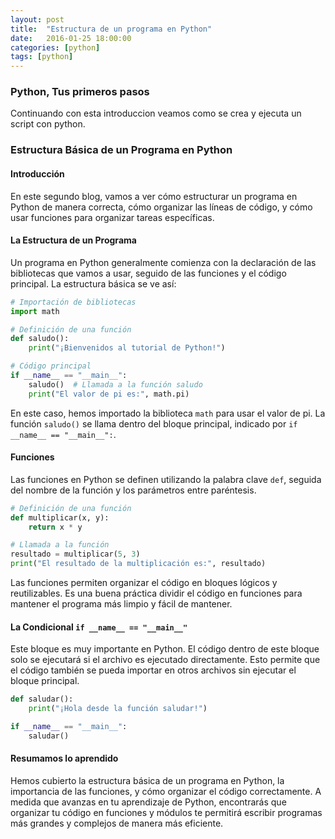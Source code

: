 ```yaml
---
layout: post
title:  "Estructura de un programa en Python"
date:   2016-01-25 18:00:00
categories: [python]
tags: [python]
---
```


### Python, Tus primeros pasos

Continuando con esta introduccion veamos como se crea y ejecuta un script con python.


### Estructura Básica de un Programa en Python

#### Introducción

En este segundo blog, vamos a ver cómo estructurar un programa en Python de manera correcta, cómo organizar las líneas de código, y cómo usar funciones para organizar tareas específicas.

#### La Estructura de un Programa

Un programa en Python generalmente comienza con la declaración de las bibliotecas que vamos a usar, seguido de las funciones y el código principal. La estructura básica se ve así:

```python
# Importación de bibliotecas
import math

# Definición de una función
def saludo():
    print("¡Bienvenidos al tutorial de Python!")

# Código principal
if __name__ == "__main__":
    saludo()  # Llamada a la función saludo
    print("El valor de pi es:", math.pi)
```

En este caso, hemos importado la biblioteca `math` para usar el valor de pi. La función `saludo()` se llama dentro del bloque principal, indicado por `if __name__ == "__main__":`.

#### Funciones

Las funciones en Python se definen utilizando la palabra clave `def`, seguida del nombre de la función y los parámetros entre paréntesis.

```python
# Definición de una función
def multiplicar(x, y):
    return x * y

# Llamada a la función
resultado = multiplicar(5, 3)
print("El resultado de la multiplicación es:", resultado)
```

Las funciones permiten organizar el código en bloques lógicos y reutilizables. Es una buena práctica dividir el código en funciones para mantener el programa más limpio y fácil de mantener.

#### La Condicional `if __name__ == "__main__"`

Este bloque es muy importante en Python. El código dentro de este bloque solo se ejecutará si el archivo es ejecutado directamente. Esto permite que el código también se pueda importar en otros archivos sin ejecutar el bloque principal.

```python
def saludar():
    print("¡Hola desde la función saludar!")

if __name__ == "__main__":
    saludar()
```

#### Resumamos lo aprendido

Hemos cubierto la estructura básica de un programa en Python, la importancia de las funciones, y cómo organizar el código correctamente. A medida que avanzas en tu aprendizaje de Python, encontrarás que organizar tu código en funciones y módulos te permitirá escribir programas más grandes y complejos de manera más eficiente.

